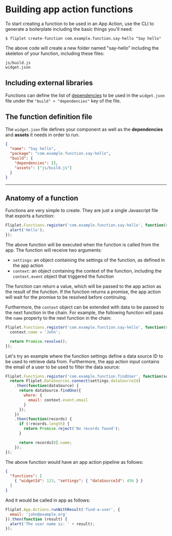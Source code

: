 # Building app action functions

To start creating a function to be used in an App Action, use the CLI to generate a boilerplate including the basic things you'll need:

```
$ fliplet create-function com.example.function.say-hello "Say hello"
```

The above code will create a new folder named "say-hello" including the skeleton of your function, including these files:

```
js/build.js
widget.json
```

## Including external libraries

Functions can define the list of [dependencies](/Dependencies-and-assets.html#dependencies-and-assets) to be used in the `widget.json` file under the `"build" > "dependencies"` key of the file.

## The function definition file

The `widget.json` file defines your component as well as the **dependencies** and **assets** it needs in order to run.

```json
{
  "name": "Say hello",
  "package": "com.example.function.say-hello",
  "build": {
    "dependencies": [],
    "assets": ["js/build.js"]
  }
}
```

---

## Anatomy of a function

Functions are very simple to create. They are just a single Javascript file that exports a function:

```js
Fliplet.Functions.register('com.example.function.say-hello', function(settings, context) {
  alert('Hello');
});
```

The above function will be executed when the function is called from the app. The function will receive two arguments:

- `settings`: an object containing the settings of the function, as defined in the app action
- `context`: an object containing the context of the function, including the `context.event` object that triggered the function

The function can return a value, which will be passed to the app action as the result of the function. If the function returns a promise, the app action will wait for the promise to be resolved before continuing.

Furthermore, the `context` object can be extended with data to be passed to the next function in the chain. For example, the following function will pass the `name` property to the next function in the chain:

```js
Fliplet.Functions.register('com.example.function.say-hello', function(settings, context) {
  context.name = 'John';

  return Promise.resolve();
});
```

Let's try an example where the function settings define a data source ID to be used to retrieve data from. Furthermore, the app action input contains the email of a user to be used to filter the data source:

```js
Fliplet.Functions.register('com.example.function.findUser', function(settings, context) {
  return Fliplet.DataSources.connect(settings.dataSourceId)
    .then(function(dataSource) {
      return dataSource.findOne({
        where: {
          email: context.event.email
        }
      });
    })
    .then(function(records) {
      if (!records.length) {
        return Promise.reject('No records found');
      }

      return records[0].name;
    });
});
```

The above function would have an app action pipeline as follows:

```json
{
  "functions": [
    { "widgetId": 123, "settings": { "dataSourceId": 456 } }
  ]
}
```

And it would be called in app as follows:

```js
Fliplet.App.Actions.runWithResult('find-a-user', {
  email: 'john@example.org'
}).then(function (result) {
  alert('The user name is: ' + result);
});
```